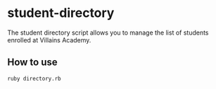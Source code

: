 # student-directory

The student directory script allows you to manage the list of students enrolled at Villains Academy.

## How to use ##
```shell
ruby directory.rb
```
